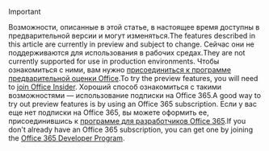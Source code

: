 > [!IMPORTANT]
> <span data-ttu-id="8a1f4-101">Возможности, описанные в этой статье, в настоящее время доступны в предварительной версии и могут изменяться.</span><span class="sxs-lookup"><span data-stu-id="8a1f4-101">The features described in this article are currently in preview and subject to change.</span></span> <span data-ttu-id="8a1f4-102">Сейчас они не поддерживаются для использования в рабочих средах.</span><span class="sxs-lookup"><span data-stu-id="8a1f4-102">They are not currently supported for use in production environments.</span></span> <span data-ttu-id="8a1f4-103">Чтобы ознакомиться с ними, вам нужно [присоединиться к программе предварительной оценки Office](https://insider.office.com/join).</span><span class="sxs-lookup"><span data-stu-id="8a1f4-103">To try the preview features, you will need to [join Office Insider](https://insider.office.com/join).</span></span>
> <span data-ttu-id="8a1f4-104">Хороший способ ознакомиться с такими возможностями — использование подписки на Office 365.</span><span class="sxs-lookup"><span data-stu-id="8a1f4-104">A good way to try out preview features is by using an Office 365 subscription.</span></span> <span data-ttu-id="8a1f4-105">Если у вас еще нет подписки на Office 365, вы можете оформить ее, присоединившись к [программе для разработчиков Office 365](https://developer.microsoft.com/office/dev-program).</span><span class="sxs-lookup"><span data-stu-id="8a1f4-105">If you don't already have an Office 365 subscription, you can get one by joining the [Office 365 Developer Program](https://developer.microsoft.com/office/dev-program).</span></span>
